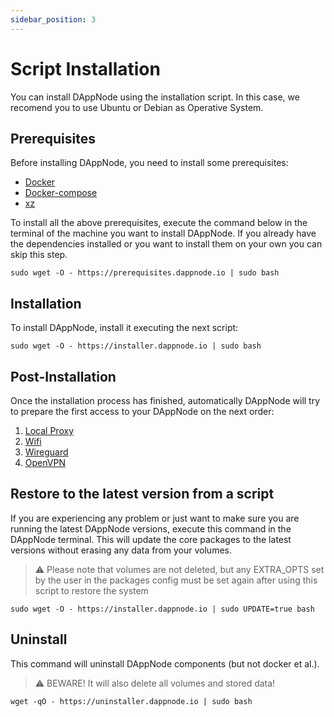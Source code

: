 ```yaml
---
sidebar_position: 3
---
```


# Script Installation

You can install DAppNode using the installation script. In this case, we recomend you to use Ubuntu or Debian as Operative System.

## Prerequisites

Before installing DAppNode, you need to install some prerequisites:

- [Docker](https://docs.docker.com/install/)
- [Docker-compose](https://docs.docker.com/compose/install/)
- [xz](https://tukaani.org/xz/)

To install all the above prerequisites, execute the command below in the terminal of the machine you want to install DAppNode. If you already have the dependencies installed or you want to install them on your own you can skip this step.

`sudo wget -O - https://prerequisites.dappnode.io | sudo bash`

## Installation

To install DAppNode, install it executing the next script:

`sudo wget -O - https://installer.dappnode.io | sudo bash`

## Post-Installation

Once the installation process has finished, automatically DAppNode will try to prepare the first access to your DAppNode on the next order:

1. [Local Proxy](../../../../user-guide/ui/access/local-proxy)
2. [Wifi](../../../../user-guide/ui/access/wifi)
3. [Wireguard](../../../../user-guide/ui/access/vpn#wireguard)
4. [OpenVPN](../../../../user-guide/ui/access/vpn#openvpn)

## Restore to the latest version from a script

If you are experiencing any problem or just want to make sure you are running the latest DAppNode versions, execute this command in the DAppNode terminal. This will update the core packages to the latest versions without erasing any data from your volumes.

> :warning: Please note that volumes are not deleted, but any EXTRA_OPTS set by the user in the packages config must be set again after using this script to restore the system

`sudo wget -O - https://installer.dappnode.io | sudo UPDATE=true bash`

## Uninstall

This command will uninstall DAppNode components (but not docker et al.).

> :warning: BEWARE! It will also delete all volumes and stored data!

`wget -qO - https://uninstaller.dappnode.io | sudo bash`
